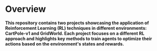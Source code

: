 # Overview
**This repository contains two projects showcasing the application of Reinforcement Learning (RL) techniques in different environments: CartPole-v1 and GridWorld. Each project focuses on a different RL approach and highlights key methods to train agents to optimize their actions based on the environment's states and rewards.**
